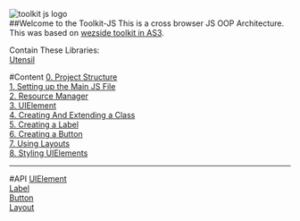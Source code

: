 ![toolkit js logo](http://i1057.photobucket.com/albums/t386/Fahim_Chowdhury/ToolkitJS/c8d41c23.jpg)  
##Welcome to the Toolkit-JS
This is a cross browser JS OOP Architecture. This was based on [wezside toolkit in AS3](https://github.com/wezside/Toolkit).  

Contain These Libraries:  
[Utensil](https://github.com/fahimc/Utensil/)


#Content 
[0. Project Structure](https://github.com/fahimc/Wezside-Toolkit-JS/wiki/0.-Project-Structure)  
[1. Setting up the Main JS File](https://github.com/fahimc/Wezside-Toolkit-JS/wiki/1.-Setting-up-the-Main-JS-File)  
[2. Resource Manager](https://github.com/fahimc/Wezside-Toolkit-JS/wiki/2.-Resource-Manager)  
[3. UIElement](https://github.com/fahimc/Wezside-Toolkit-JS/wiki/3.-UIElement)  
[4. Creating And Extending a Class](https://github.com/fahimc/Wezside-Toolkit-JS/wiki/4.-Creating-And-Extending-a-Class)  
[5. Creating a Label](https://github.com/fahimc/Wezside-Toolkit-JS/wiki/5.-Creating-a-Label)   
[6. Creating a Button](https://github.com/fahimc/Wezside-Toolkit-JS/wiki/6.-Create-A-Button)  
[7. Using Layouts](https://github.com/fahimc/Wezside-Toolkit-JS/wiki/7.-Using-Layouts)  
[8. Styling UIElements](https://github.com/fahimc/Wezside-Toolkit-JS/wiki/8.-Styling-UIElements)  

---
#API
[UIElement](https://github.com/fahimc/Wezside-Toolkit-JS/wiki/API---UIElement-Method-List)  
[Label](https://github.com/fahimc/Wezside-Toolkit-JS/wiki/API-Label-Method-List)   
[Button](https://github.com/fahimc/Wezside-Toolkit-JS/wiki/API-Button-Method-List)  
[Layout](https://github.com/fahimc/Wezside-Toolkit-JS/wiki/API-Layout-Method-List) 